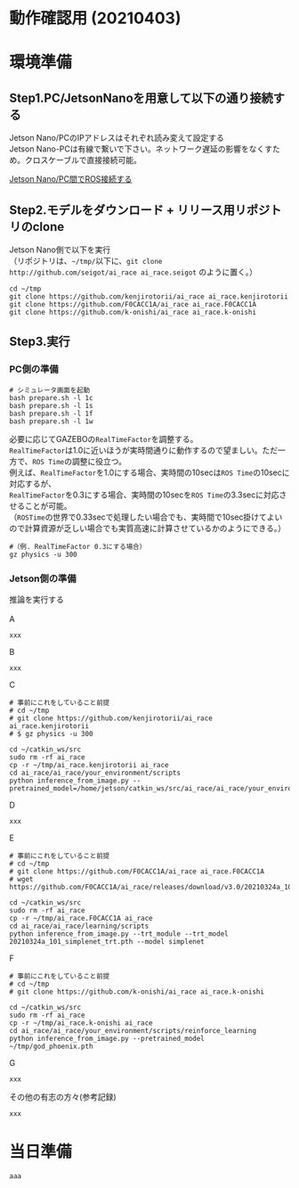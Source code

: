 # 動作確認用 (20210403)

# 環境準備
## Step1.PC/JetsonNanoを用意して以下の通り接続する <br>

Jetson Nano/PCのIPアドレスはそれぞれ読み変えて設定する <br>
Jetson Nano-PCは有線で繋いで下さい。ネットワーク遅延の影響をなくすため。クロスケーブルで直接接続可能。 <br>

[Jetson Nano/PC間でROS接続する](https://qiita.com/seigot/items/a6eaebccfd427bb315b4)

## Step2.モデルをダウンロード + リリース用リポジトリのclone

Jetson Nano側で以下を実行<br>
（リポジトリは、`~/tmp/`以下に、`git clone http://github.com/seigot/ai_race ai_race.seigot` のように置く。）<br>

```
cd ~/tmp
git clone https://github.com/kenjirotorii/ai_race ai_race.kenjirotorii
git clone https://github.com/F0CACC1A/ai_race ai_race.F0CACC1A
git clone https://github.com/k-onishi/ai_race ai_race.k-onishi
```

## Step3.実行

### PC側の準備

```
# シミュレータ画面を起動
bash prepare.sh -l 1c
bash prepare.sh -l 1s
bash prepare.sh -l 1f
bash prepare.sh -l 1w
```

必要に応じてGAZEBOの`RealTimeFactor`を調整する。<br>
`RealTimeFactor`は1.0に近いほうが実時間通りに動作するので望ましい。ただ一方で、`ROS Time`の調整に役立つ。<br>
例えば、`RealTimeFactor`を1.0にする場合、実時間の10secは`ROS Time`の10secに対応するが、<br>
`RealTimeFactor`を0.3にする場合、実時間の10secを`ROS Time`の3.3secに対応させることが可能。<br>
（`ROSTime`の世界で0.33secで処理したい場合でも、実時間で10sec掛けてよいので計算資源が乏しい場合でも実質高速に計算させているかのようにできる。）<br>

```
#（例. RealTimeFactor 0.3にする場合）
gz physics -u 300
```

### Jetson側の準備

推論を実行する<br>
<br>
A

```
xxx
```

B
```
xxx
```

C

```
# 事前にこれをしていること前提
# cd ~/tmp
# git clone https://github.com/kenjirotorii/ai_race ai_race.kenjirotorii
# $ gz physics -u 300

cd ~/catkin_ws/src
sudo rm -rf ai_race
cp -r ~/tmp/ai_race.kenjirotorii ai_race
cd ai_race/ai_race/your_environment/scripts
python inference_from_image.py --pretrained_model=/home/jetson/catkin_ws/src/ai_race/ai_race/your_environment/models/submit_20210326.pth
```

D

```
xxx
```

E

```
# 事前にこれをしていること前提
# cd ~/tmp
# git clone https://github.com/F0CACC1A/ai_race ai_race.F0CACC1A
# wget https://github.com/F0CACC1A/ai_race/releases/download/v3.0/20210324a_101_simplenet_trt.pth

cd ~/catkin_ws/src
sudo rm -rf ai_race
cp -r ~/tmp/ai_race.F0CACC1A ai_race
cd ai_race/ai_race/learning/scripts
python inference_from_image.py --trt_module --trt_model 20210324a_101_simplenet_trt.pth --model simplenet
```

F

```
# 事前にこれをしていること前提
# cd ~/tmp
# git clone https://github.com/k-onishi/ai_race ai_race.k-onishi

cd ~/catkin_ws/src
sudo rm -rf ai_race
cp -r ~/tmp/ai_race.k-onishi ai_race
cd ai_race/ai_race/your_environment/scripts/reinforce_learning
python inference_from_image.py --pretrained_model ~/tmp/god_phoenix.pth
```

G

```
xxx
```

その他の有志の方々(参考記録)

```
xxx
```

# 当日準備

```
aaa
```
